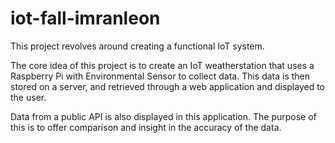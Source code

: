 # iot-fall-imranleon

This project revolves around creating a functional IoT system.

The core idea of this project is to create an IoT weatherstation that uses a Raspberry Pi with Environmental Sensor to collect data. This data is then stored on a server, and retrieved through a web application and displayed to the user.

Data from a public API is also displayed in this application. The purpose of this is to offer comparison and insight in the accuracy of the data.

